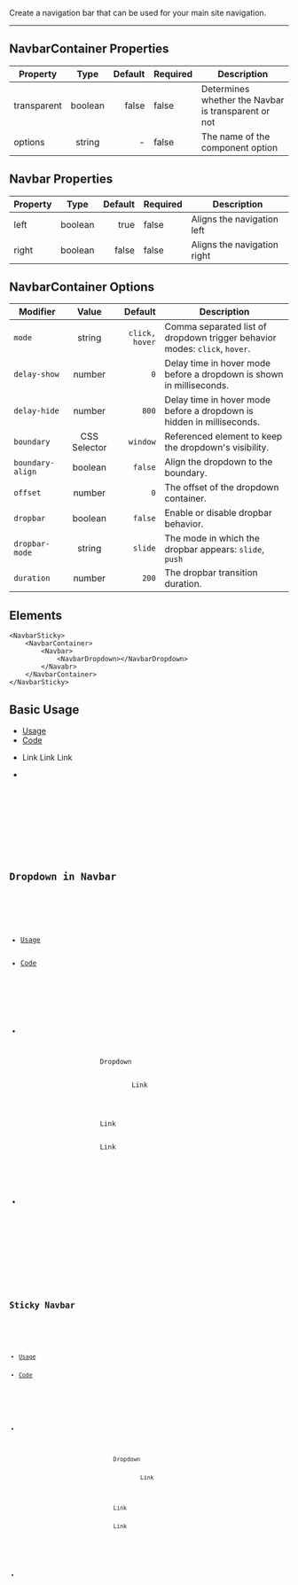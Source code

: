 Create a navigation bar that can be used for your main site navigation.

-------------

## NavbarContainer Properties

| Property     | Type          | Default | Required | Description |
| --------     |:-------------:| -------:| -------- | ----------- |
| transparent  | boolean       | false   | false    | Determines whether the Navbar is transparent or not  |
| options      | string        | -       | false    | The name of the component option |

## Navbar Properties

| Property     | Type          | Default | Required | Description |
| --------     |:-------------:| -------:| -------- | ----------- |
| left         | boolean       | true    | false    | Aligns the navigation left |
| right        | boolean       | false   | false    | Aligns the navigation right |

## NavbarContainer Options
| Modifier       | Value         | Default            | Description |
| --------       |:-------------:| -------:           | --------    |
| `mode`         | string        | ```click, hover``` | Comma separated list of dropdown trigger behavior modes: ```click```, ```hover```. |
| `delay-show`   | number        | ```0```            | Delay time in hover mode before a dropdown is shown in milliseconds. |
| `delay-hide`   | number        | ```800```          | Delay time in hover mode before a dropdown is hidden in milliseconds. |
| `boundary`     | CSS Selector  | ```window```       | Referenced element to keep the dropdown's visibility. |
|`boundary-align`| boolean       | ```false```        | Align the dropdown to the boundary. |
| `offset`       | number        | ```0```            | The offset of the dropdown container. |
| `dropbar`      | boolean       | ```false```        | Enable or disable dropbar behavior. |
| `dropbar-mode` | string        | ```slide```        | The mode in which the dropbar appears: ```slide```, ```push``` |
| `duration`     | number        | ```200```          | The dropbar transition duration. |

## Elements

``` tsx
<NavbarSticky>
    <NavbarContainer>
        <Navbar>
            <NavbarDropdown></NavbarDropdown>
        </Navabr>
    </NavbarContainer>
</NavbarSticky>
```

## Basic Usage
<div>
    <ul uk-tab="">
        <li className="uk-active"><a href="#">Usage</a></li>
        <li><a href="#">Code</a></li>
    </ul>
    <ul className="uk-switcher">
        <li>
          <NavbarContainer>
            <Navbar left>
                <NavItem>
                    <Link href="#">Link</Link>
                </NavItem>
                <NavItem>
                    <Link href="#">Link</Link>
                </NavItem>
                <NavItem>
                    <Link href="#">Link</Link>
                </NavItem>
            </Navbar>
          </NavbarContainer>
        </li>
        <li>
            <pre>
                <Code code='<NavbarContainer>
            <Navbar left>
                <NavItem>
                    <Link href="#">Link</Link>
                </NavItem>
                <NavItem>
                    <Link href="#">Link</Link>
                </NavItem>
                <NavItem>
                    <Link href="#">Link</Link>
                </NavItem>
            </Navbar>
          </NavbarContainer>'
                />
            </pre>
        </li>
    </ul>
</div>

## Dropdown in Navbar
<div>
    <ul uk-tab="">
        <li className="uk-active"><a href="#">Usage</a></li>
        <li><a href="#">Code</a></li>
    </ul>
    <ul className="uk-switcher">
        <li>
          <NavbarContainer>
            <Navbar left>
                <NavItem>
                    <Link>Dropdown</Link>
                    <NavbarDropdown>
                        <NavItem>
                            <Link href="#">Link</Link>
                        </NavItem>
                    </NavbarDropdown>
                </NavItem>
                <NavItem>
                    <Link href="#">Link</Link>
                </NavItem>
                <NavItem>
                    <Link href="#">Link</Link>
                </NavItem>
            </Navbar>
          </NavbarContainer>
        </li>
        <li>
            <pre>
                <Code code='<NavbarContainer>
            <Navbar left>
                <NavItem>
                    <Link>Dropdown</Link>
                    <NavbarDropdown>
                        <NavItem>
                            <Link href="#">Link</Link>
                        </NavItem>
                    </NavbarDropdown>
                </NavItem>
                <NavItem>
                    <Link href="#">Link</Link>
                </NavItem>
                <NavItem>
                    <Link href="#">Link</Link>
                </NavItem>
            </Navbar>
          </NavbarContainer>'
                />
            </pre>
        </li>
    </ul>
</div>

## Sticky Navbar
<div>
    <ul uk-tab="">
        <li className="uk-active"><a href="#">Usage</a></li>
        <li><a href="#">Code</a></li>
    </ul>
    <ul className="uk-switcher">
        <li>
            <NavbarSticky>
                <NavbarContainer>
                    <Navbar left>
                        <NavItem>
                            <Link>Dropdown</Link>
                            <NavbarDropdown>
                                <NavItem>
                                    <Link href="#">Link</Link>
                                </NavItem>
                            </NavbarDropdown>
                        </NavItem>
                        <NavItem>
                            <Link href="#">Link</Link>
                        </NavItem>
                        <NavItem>
                            <Link href="#">Link</Link>
                        </NavItem>
                    </Navbar>
                </NavbarContainer>
            </NavbarSticky>
        </li>
        <li>
            <pre>
                <Code code='<NavbarSticky>
                <NavbarContainer>
                    <Navbar left>
                        <NavItem>
                            <Link>Dropdown</Link>
                            <NavbarDropdown>
                                <NavItem>
                                    <Link href="#">Link</Link>
                                </NavItem>
                            </NavbarDropdown>
                        </NavItem>
                        <NavItem>
                            <Link href="#">Link</Link>
                        </NavItem>
                        <NavItem>
                            <Link href="#">Link</Link>
                        </NavItem>
                    </Navbar>
                </NavbarContainer>
            </NavbarSticky>'
                />
            </pre>
        </li>
    </ul>
</div>

<div style={{ height: "900px" }}>
</div>
